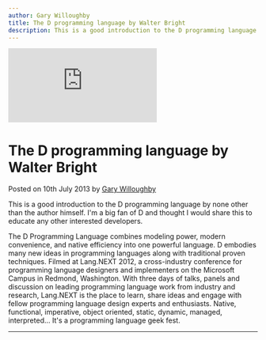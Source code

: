 ```yaml
---
author: Gary Willoughby
title: The D programming language by Walter Bright
description: This is a good introduction to the D programming language by none other than the author himself.
---
```


<iframe class="youtube" src="https://www.youtube.com/embed/Kn88228KSpQ" frameborder="0" allowfullscreen></iframe>

# The D programming language by Walter Bright

<time>Posted on 10th July 2013 by [Gary Willoughby](/pages/about.html)</time>

This is a good introduction to the D programming language by none other than the author himself. I'm a big fan of D and thought I would share this to educate any other interested developers.

The D Programming Language combines modeling power, modern convenience, and native efficiency into one powerful language. D embodies many new ideas in programming languages along with traditional proven techniques. Filmed at Lang.NEXT 2012, a cross-industry conference for programming language designers and implementers on the Microsoft Campus in Redmond, Washington. With three days of talks, panels and discussion on leading programming language work from industry and research, Lang.NEXT is the place to learn, share ideas and engage with fellow programming language design experts and enthusiasts. Native, functional, imperative, object oriented, static, dynamic, managed, interpreted… It's a programming language geek fest.

---
